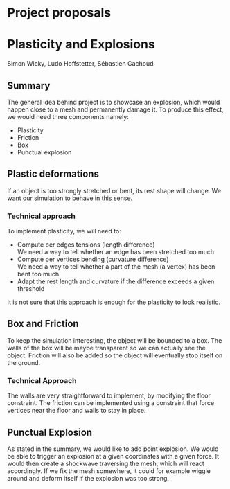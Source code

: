 # Project proposals
 
# Plasticity and Explosions
Simon Wicky, Ludo Hoffstetter, Sébastien Gachoud

## Summary
The general idea behind project is to showcase an explosion, which would happen close to a mesh and permanently damage it.
To produce this effect, we would need three components namely:

* Plasticity
* Friction
* Box
* Punctual explosion

## Plastic deformations
If an object is too strongly stretched or bent, its rest shape will change. We want our simulation to behave in this sense.

### Technical approach
To implement plasticity, we will need to:
 
* Compute per edges tensions (length difference)  
  We need a way to tell whether an edge has been stretched too much
* Compute per vertices bending (curvature difference)  
  We need a way to tell whether a part of the mesh (a vertex) has been bent too much
* Adapt the rest length and curvature if the difference exceeds a given threshold

It is not sure that this approach is enough for the plasticity to look realistic.

## Box and Friction
To keep the simulation interesting, the object will be bounded to a box. The walls of the box will be maybe transparent so we can actually see the object. Friction will also be added so the object will eventually stop itself on the ground.

### Technical Approach
The walls are very straightforward to implement, by modifying the floor constraint.
The friction can be implemented using a constraint that force vertices near the floor and walls to stay in place.

## Punctual Explosion

As stated in the summary, we would like to add point explosion. We would be able to trigger an explosion at a given coordinates with a given force. It would then create a shockwave traversing the mesh, which will react accordingly. If we fix the mesh somewhere, it could for example wiggle around and deform itself if the explosion was too strong.


